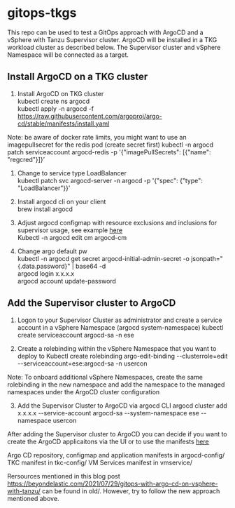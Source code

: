 # gitops-tkgs

This repo can be used to test a GitOps approach with ArgoCD and a vSphere with Tanzu Supervisor cluster. ArgoCD will be installed in a TKG workload cluster as described below. The Supervisor cluster and vSphere Namespace will be connected as a target. 

## Install ArgoCD on a TKG cluster

1. Install ArgoCD on TKG cluster    
kubectl create ns argocd  
kubectl apply -n argocd -f https://raw.githubusercontent.com/argoproj/argo-cd/stable/manifests/install.yaml

Note: be aware of docker rate limits, you might want to use an imagepullsecret for the redis pod (create secret first)
kubectl -n argocd patch serviceaccount argocd-redis -p '{"imagePullSecrets": [{"name": "regcred"}]}’

1. Change to service type LoadBalancer  
kubectl patch svc argocd-server -n argocd -p '{"spec": {"type": "LoadBalancer"}}'

1. Install argocd cli on your client  
brew install argocd

1. Adjust argocd configmap with resource exclusions and inclusions for supervisor usage, see example [here](argocd-config/argocd-cm.yaml)  
Kubectl -n argocd edit cm argocd-cm

1. Change argo default pw  
kubectl -n argocd get secret argocd-initial-admin-secret -o jsonpath="{.data.password}" | base64 -d  
argocd login x.x.x.x  
argocd account update-password

## Add the Supervisor cluster to ArgoCD

1. Logon to your Supervisor Cluster as administrator and create a service account in a vSphere Namespace (argocd system-namespace)
kubectl create serviceaccount argocd-sa -n ese

2. Create a rolebinding within the vSphere Namespace that you want to deploy to
Kubectl create rolebinding argo-edit-binding --clusterrole=edit --serviceaccount=ese:argocd-sa -n usercon

Note: To onboard additional vSphere Namespaces, create the same rolebinding in the new namespace and add the namespace to the managed namespaces under the ArgoCD cluster configuration

3. Add the Supervisor Cluster to ArgoCD via argocd CLI
argocd cluster add x.x.x.x --service-account argocd-sa --system-namespace ese --namespace usercon

After adding the Supervisor cluster to ArgoCD you can decide if you want to create the ArgoCD applicaitons via the UI or to use the manifests [here](argocd-config)

Argo CD repository, configmap and application manifests in argocd-config/
TKC manifest in tkc-config/
VM Services manifest in vmservice/

Rersources mentioned in this blog post https://beyondelastic.com/2021/07/29/gitops-with-argo-cd-on-vsphere-with-tanzu/ can be found in old/. However, try to follow the new approach mentioned above. 
